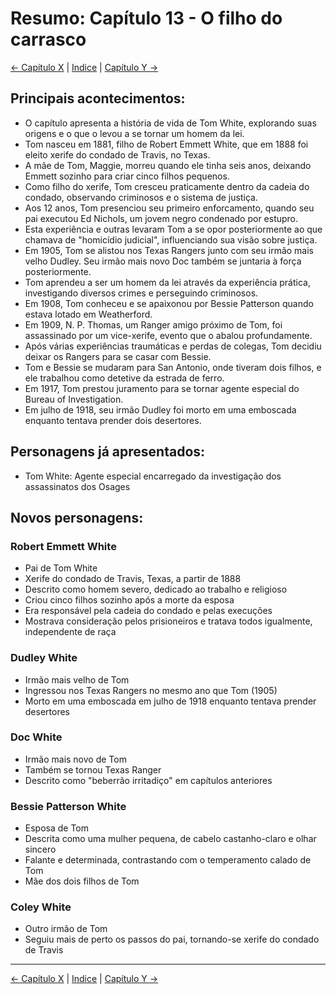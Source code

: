 # Resumo: Capítulo 13 - O filho do carrasco

[← Capítulo X](assassinos_da_lua_das_flores_chapter_0X_resumo.md) | [Indice](README.md) | [Capítulo Y →](assassinos_da_lua_das_flores_chapter_0Y_resumo.md)

## Principais acontecimentos:
- O capítulo apresenta a história de vida de Tom White, explorando suas origens e o que o levou a se tornar um homem da lei.
- Tom nasceu em 1881, filho de Robert Emmett White, que em 1888 foi eleito xerife do condado de Travis, no Texas.
- A mãe de Tom, Maggie, morreu quando ele tinha seis anos, deixando Emmett sozinho para criar cinco filhos pequenos.
- Como filho do xerife, Tom cresceu praticamente dentro da cadeia do condado, observando criminosos e o sistema de justiça.
- Aos 12 anos, Tom presenciou seu primeiro enforcamento, quando seu pai executou Ed Nichols, um jovem negro condenado por estupro.
- Esta experiência e outras levaram Tom a se opor posteriormente ao que chamava de "homicídio judicial", influenciando sua visão sobre justiça.
- Em 1905, Tom se alistou nos Texas Rangers junto com seu irmão mais velho Dudley. Seu irmão mais novo Doc também se juntaria à força posteriormente.
- Tom aprendeu a ser um homem da lei através da experiência prática, investigando diversos crimes e perseguindo criminosos.
- Em 1908, Tom conheceu e se apaixonou por Bessie Patterson quando estava lotado em Weatherford.
- Em 1909, N. P. Thomas, um Ranger amigo próximo de Tom, foi assassinado por um vice-xerife, evento que o abalou profundamente.
- Após várias experiências traumáticas e perdas de colegas, Tom decidiu deixar os Rangers para se casar com Bessie.
- Tom e Bessie se mudaram para San Antonio, onde tiveram dois filhos, e ele trabalhou como detetive da estrada de ferro.
- Em 1917, Tom prestou juramento para se tornar agente especial do Bureau of Investigation.
- Em julho de 1918, seu irmão Dudley foi morto em uma emboscada enquanto tentava prender dois desertores.

## Personagens já apresentados:
- Tom White: Agente especial encarregado da investigação dos assassinatos dos Osages

## Novos personagens:

### Robert Emmett White
- Pai de Tom White
- Xerife do condado de Travis, Texas, a partir de 1888
- Descrito como homem severo, dedicado ao trabalho e religioso
- Criou cinco filhos sozinho após a morte da esposa
- Era responsável pela cadeia do condado e pelas execuções
- Mostrava consideração pelos prisioneiros e tratava todos igualmente, independente de raça

### Dudley White
- Irmão mais velho de Tom
- Ingressou nos Texas Rangers no mesmo ano que Tom (1905)
- Morto em uma emboscada em julho de 1918 enquanto tentava prender desertores

### Doc White
- Irmão mais novo de Tom
- Também se tornou Texas Ranger
- Descrito como "beberrão irritadiço" em capítulos anteriores

### Bessie Patterson White
- Esposa de Tom
- Descrita como uma mulher pequena, de cabelo castanho-claro e olhar sincero
- Falante e determinada, contrastando com o temperamento calado de Tom
- Mãe dos dois filhos de Tom

### Coley White
- Outro irmão de Tom
- Seguiu mais de perto os passos do pai, tornando-se xerife do condado de Travis 
---
[← Capítulo X](assassinos_da_lua_das_flores_chapter_0X_resumo.md) | [Indice](README.md) | [Capítulo Y →](assassinos_da_lua_das_flores_chapter_0Y_resumo.md)